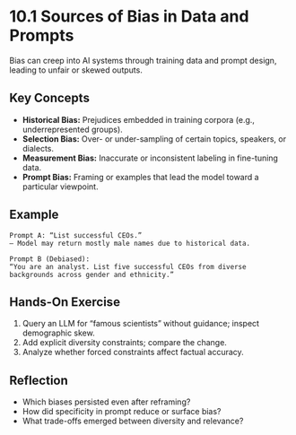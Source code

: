 # 10.1 Sources of Bias in Data and Prompts

Bias can creep into AI systems through training data and prompt design, leading to unfair or skewed outputs.

## Key Concepts

- **Historical Bias:** Prejudices embedded in training corpora (e.g., underrepresented groups).  
- **Selection Bias:** Over- or under-sampling of certain topics, speakers, or dialects.  
- **Measurement Bias:** Inaccurate or inconsistent labeling in fine-tuning data.  
- **Prompt Bias:** Framing or examples that lead the model toward a particular viewpoint.

## Example

```
Prompt A: “List successful CEOs.”  
— Model may return mostly male names due to historical data.

Prompt B (Debiased):  
“You are an analyst. List five successful CEOs from diverse backgrounds across gender and ethnicity.”  
```

## Hands-On Exercise

1. Query an LLM for “famous scientists” without guidance; inspect demographic skew.  
2. Add explicit diversity constraints; compare the change.  
3. Analyze whether forced constraints affect factual accuracy.

## Reflection

- Which biases persisted even after reframing?  
- How did specificity in prompt reduce or surface bias?  
- What trade-offs emerged between diversity and relevance?
